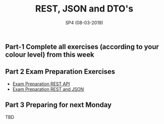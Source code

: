 ﻿---
title: "REST, JSON and DTO's"
date: "SP4 (08-03-2019)"
isSP: true
---

## Part-1 Complete all exercises (according to your colour level) from this week

<!--PeriodExercises period2/week2 PeriodExercises--> 

## Part 2 Exam Preparation Exercises
<!--BEGIN exam-prep ##-->
- [Exam Preparation REST API](https://docs.google.com/document/d/1cemze6r2efAyUxeehhqw7lmmuiOAbe05RV63zn5ML-w/edit?usp=sharing)
- [Exam Preparation REST and JSON](https://docs.google.com/document/d/1Z0Rnmv4lf-wW6xdxwr59DHpUESEILfjNmU8udvvRnEM/edit?usp=sharing)
<!--END exam-prep ##-->

## Part 3 Preparing for next Monday
TBD
